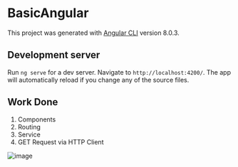 # BasicAngular

This project was generated with [Angular CLI](https://github.com/angular/angular-cli) version 8.0.3.

## Development server

Run `ng serve` for a dev server. Navigate to `http://localhost:4200/`. The app will automatically reload if you change any of the source files.

## Work Done

1. Components
2. Routing
3. Service
4. GET Request via HTTP Client

![image](https://user-images.githubusercontent.com/35003965/60770643-e540ad00-a0fa-11e9-81d8-90f6b5a154e0.png)
